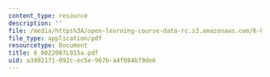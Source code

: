 ```yaml
---
content_type: resource
description: ''
file: /media/https%3A/open-learning-course-data-rc.s3.amazonaws.com/6-002-circuits-and-electronics-spring-2007/a3802171092cec5e967ba4f084b79de6_6_0022007L015a.pdf
file_type: application/pdf
resourcetype: Document
title: 6_0022007L015a.pdf
uid: a3802171-092c-ec5e-967b-a4f084b79de6
---
```

